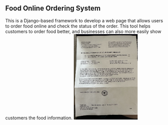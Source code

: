 ## Food Online Ordering System
This is a Django-based framework to develop a web page that allows users to order food online and check the status of the order. This tool helps customers to order food better, and businesses can also more easily show customers the food information. 
<img src="WechatIMG3.jpg" width="40%"/>
